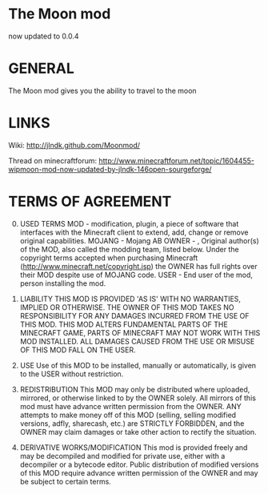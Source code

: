 The Moon mod 
=======
now updated to 0.0.4

GENERAL
==========
The Moon mod gives you the ability to travel to the moon

LINKS
=======

Wiki: http://jlndk.github.com/Moonmod/

Thread on minecraftforum: http://www.minecraftforum.net/topic/1604455-wipmoon-mod-now-updated-by-jlndk-146open-sourgeforge/

TERMS OF AGREEMENT
==================
0. USED TERMS
MOD - modification, plugin, a piece of software that interfaces with the Minecraft client to extend, add, change or remove original capabilities.
MOJANG - Mojang AB
OWNER - , Original author(s) of the MOD, also called the modding team, listed below. Under the copyright terms accepted when purchasing Minecraft (http://www.minecraft.net/copyright.jsp) the OWNER has full rights over their MOD despite use of MOJANG code.
USER - End user of the mod, person installing the mod.

1. LIABILITY
THIS MOD IS PROVIDED 'AS IS' WITH NO WARRANTIES, IMPLIED OR OTHERWISE. THE OWNER OF THIS MOD TAKES NO RESPONSIBILITY FOR ANY DAMAGES INCURRED FROM THE USE OF THIS MOD. THIS MOD ALTERS FUNDAMENTAL PARTS OF THE MINECRAFT GAME, PARTS OF MINECRAFT MAY NOT WORK WITH THIS MOD INSTALLED. ALL DAMAGES CAUSED FROM THE USE OR MISUSE OF THIS MOD FALL ON THE USER.

2. USE
Use of this MOD to be installed, manually or automatically, is given to the USER without restriction.

3. REDISTRIBUTION
This MOD may only be distributed where uploaded, mirrored, or otherwise linked to by the OWNER solely. All mirrors of this mod must have advance written permission from the OWNER. ANY attempts to make money off of this MOD (selling, selling modified versions, adfly, sharecash, etc.) are STRICTLY FORBIDDEN, and the OWNER may claim damages or take other action to rectify the situation.

4. DERIVATIVE WORKS/MODIFICATION
This mod is provided freely and may be decompiled and modified for private use, either with a decompiler or a bytecode editor. Public distribution of modified versions of this MOD require advance written permission of the OWNER and may be subject to certain terms.
